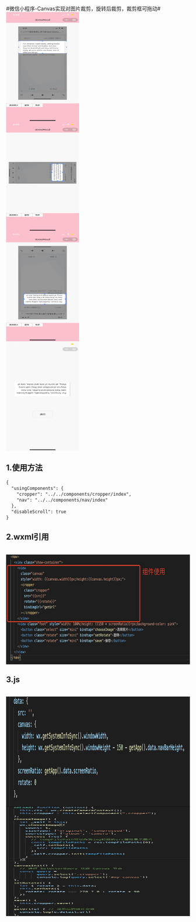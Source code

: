 #微信小程序-Canvas实现对图片裁剪，旋转后裁剪，裁剪框可拖动#
</br><img src="https://github.com/felicezmj/wx-cropper/blob/main/demoimg/1.jpeg" width = "200" height = "300" alt="图片名称" align=center />
</br><img src="https://github.com/felicezmj/wx-cropper/blob/main/demoimg/2.jpeg" width = "200" height = "300" alt="图片名称" align=center />
</br><img src="https://github.com/felicezmj/wx-cropper/blob/main/demoimg/3.jpeg" width = "200" height = "300" alt="图片名称" align=center />
</br><img src="https://github.com/felicezmj/wx-cropper/blob/main/demoimg/4.jpeg" width = "200" height = "300" alt="图片名称" align=center />
<h2>1.使用方法</h2>

  ```
  {
    "usingComponents": {
      "cropper": "../../components/cropper/index",
      "nav": "../../components/nav/index"
    },
    "disableScroll": true
  }
  ```
<h2>2.wxml引用</h2>
</br><img src="https://github.com/felicezmj/wx-cropper/blob/main/demoimg/use.jpeg" width = "800" height = "300" alt="图片名称" align=center />
<h2>3.js</h2>
</br><img src="https://github.com/felicezmj/wx-cropper/blob/main/demoimg/js1.jpeg" width = "800" height = "300" alt="图片名称" align=center />
</br><img src="https://github.com/felicezmj/wx-cropper/blob/main/demoimg/js2.jpeg" width = "800" height = "300" alt="图片名称" align=center />
